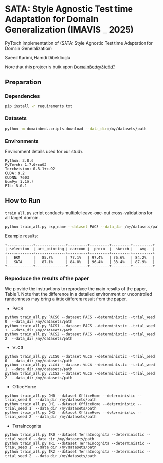 # SATA: Style Agnostic Test time Adaptation for Domain Generalization (IMAVIS _ 2025)

PyTorch implementation of (SATA: Style Agnostic Test time Adaptation for Domain Generalization)

Saeed Karimi, Hamdi Dibeklioglu

Note that this project is built upon [DomainBed@3fe9d7](https://github.com/facebookresearch/DomainBed/tree/3fe9d7bb4bc14777a42b3a9be8dd887e709ec414)

## Preparation

### Dependencies

```sh
pip install -r requirements.txt
```

### Datasets

```sh
python -m domainbed.scripts.download --data_dir=/my/datasets/path
```

### Environments

Environment details used for our study.

```
Python: 3.8.6
PyTorch: 1.7.0+cu92
Torchvision: 0.8.1+cu92
CUDA: 9.2
CUDNN: 7603
NumPy: 1.19.4
PIL: 8.0.1
```

## How to Run

`train_all.py` script conducts multiple leave-one-out cross-validations for all target domain.

```sh
python train_all.py exp_name --dataset PACS --data_dir /my/datasets/path
```

Example results:

```
+------------+--------------+---------+---------+---------+---------+
| Selection  | art_painting | cartoon |  photo  |  sketch |   Avg.  |
+------------+--------------+---------+---------+---------+---------+
|   ERM      |   85.7%      | 77.1%   | 97.4%   | 76.6%   | 84.2%   |
|   SATA     |   87.1%      | 84.8%   | 96.4%   | 83.4%   | 87.9%   |
+------------+--------------+---------+---------+---------+---------+
```

### Reproduce the results of the paper

We provide the instructions to reproduce the main results of the paper, Table 1.
Note that the difference in a detailed environment or uncontrolled randomness may bring a little different result from the paper.

- PACS

```
python train_all.py PACS0 --dataset PACS --deterministic --trial_seed 0  --data_dir /my/datasets/path
python train_all.py PACS1 --dataset PACS --deterministic --trial_seed 1  --data_dir /my/datasets/path
python train_all.py PACS2 --dataset PACS --deterministic --trial_seed 2  --data_dir /my/datasets/path
```

- VLCS

```
python train_all.py VLCS0 --dataset VLCS --deterministic --trial_seed 0  --data_dir /my/datasets/path
python train_all.py VLCS1 --dataset VLCS --deterministic --trial_seed 1  --data_dir /my/datasets/path
python train_all.py VLCS2 --dataset VLCS --deterministic --trial_seed 2  --data_dir /my/datasets/path
```

- OfficeHome

```
python train_all.py OH0 --dataset OfficeHome --deterministic --trial_seed 0  --data_dir /my/datasets/path
python train_all.py OH1 --dataset OfficeHome --deterministic --trial_seed 1  --data_dir /my/datasets/path
python train_all.py OH2 --dataset OfficeHome --deterministic --trial_seed 2  --data_dir /my/datasets/path
```

- TerraIncognita

```
python train_all.py TR0 --dataset TerraIncognita --deterministic --trial_seed 0 --data_dir /my/datasets/path
python train_all.py TR1 --dataset TerraIncognita --deterministic --trial_seed 1  --data_dir /my/datasets/path
python train_all.py TR2 --dataset TerraIncognita --deterministic --trial_seed 2  --data_dir /my/datasets/path
```
